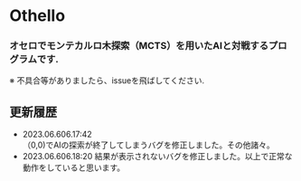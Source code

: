 # Othello
### オセロでモンテカルロ木探索（MCTS）を用いたAIと対戦するプログラムです.
※ 不具合等がありましたら、issueを飛ばしてください.

## 更新履歴
- 2023.06.606.17:42  
（0,0)でAIの探索が終了してしまうバグを修正しました。その他諸々。 <br>
- 2023.06.606.18:20
結果が表示されないバグを修正しました。以上で正常な動作をしていると思います。<br>

